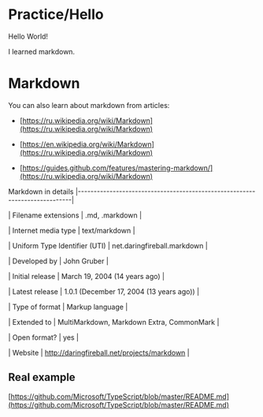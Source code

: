 # Practice/Hello

Hello World!

I learned markdown.

# Markdown 

You can also learn about markdown from articles:

* [https://ru.wikipedia.org/wiki/Markdown](https://ru.wikipedia.org/wiki/Markdown) 

* [https://en.wikipedia.org/wiki/Markdown](https://ru.wikipedia.org/wiki/Markdown)

* [https://guides.github.com/features/mastering-markdown/](https://ru.wikipedia.org/wiki/Markdown)

 

 Markdown in details
|----------------------------------------------------------------------------|

| Filename extensions            |               .md, .markdown |

| Internet media type            |               text/markdown |

| Uniform Type Identifier (UTI)  |   	       net.daringfireball.markdown |

| Developed by                   |               John Gruber |

| Initial release                |               March 19, 2004 (14 years ago) |

| Latest release                 |               1.0.1 (December 17, 2004 (13 years ago)) |

| Type of format                 |               Markup language |

| Extended to                    |               MultiMarkdown, Markdown Extra, CommonMark |

| Open format?                   |               yes |

| Website                        |               http://daringfireball.net/projects/markdown |

 

## Real example

[https://github.com/Microsoft/TypeScript/blob/master/README.md](https://github.com/Microsoft/TypeScript/blob/master/README.md)
